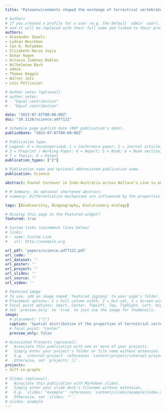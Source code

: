 ```yaml
---
title: "Paleoenvironments shaped the exchange of terrestrial vertebrates across Wallace’s Line"

# Authors
# If you created a profile for a user (e.g. the default `admin` user), write the username (folder name) here 
# and it will be replaced with their full name and linked to their profile.
authors:
- Alexander Skeels
- Lydian Boschman
- Ian R. McFadden
- Elizabeth Marie Joyce
- Oskar Hagen
- Octavio Jiménez Robles
- Wilhelmine Bach
- admin
- Thomas Keggin
- Walter Jetz
- Loïc Pellissier

# Author notes (optional)
# author_notes:
# - "Equal contribution"
# - "Equal contribution"

date: "2023-07-07T00:00:00Z"
doi: "10.1126/science.adf7122"

# Schedule page publish date (NOT publication's date).
publishDate: "2023-07-07T00:00:00Z"

# Publication type.
# Legend: 0 = Uncategorized; 1 = Conference paper; 2 = Journal article;
# 3 = Preprint / Working Paper; 4 = Report; 5 = Book; 6 = Book section;
# 7 = Thesis; 8 = Patent
publication_types: ["2"]

# Publication name and optional abbreviated publication name.
publication: Science

abstract: Faunal turnover in Indo-Australia across Wallace’s Line is one of the most recognizable patterns in biogeography and has catalyzed debate about the role of evolutionary and geoclimatic history in biotic interchanges. Here, analysis of more than 20,000 vertebrate species with a model of geoclimate and biological diversification shows that broad precipitation tolerance and dispersal ability were key for exchange across the deep-time precipitation gradient spanning the region. Sundanian (Southeast Asian) lineages evolved in a climate similar to the humid “stepping stones” of Wallacea, facilitating colonization of the Sahulian (Australian) continental shelf. By contrast, Sahulian lineages predominantly evolved in drier conditions, hampering establishment in Sunda and shaping faunal distinctiveness. We demonstrate how the history of adaptation to past environmental conditions shapes asymmetrical colonization and global biogeographic structure.

# # Summary. An optional shortened abstract.
# summary: Differentiation mechanisms are influenced by the properties of the landscape over which individuals interact, disperse and evolve. Here, we investigate how habitat connectivity and habitat heterogeneity affect phenotypic differentiation by formulating a stochastic eco-evolutionary model where individuals are structured over a spatial graph. By formalising the eco-evolutionary and spatial dynamics of biological populations on graphs, our study establishes fundamental links between landscape features and phenotypic differentiation.

tags: [Biodiversity, Biogeography, Evolutionary ecology]

# Display this page in the Featured widget?
featured: true

# Custom links (uncomment lines below)
# links:
# - name: Custom Link
#   url: http://example.org

url_pdf: 'papers/science.adf7122.pdf'
url_code: ''
url_dataset: ''
url_poster: ''
url_project: ''
url_slides: ''
url_source: ''
url_video: ''

# Featured image
# To use, add an image named `featured.jpg/png` to your page's folder. 
# Placement options: 1 = Full column width, 2 = Out-set, 3 = Screen-width
# Focal point options: Smart, Center, TopLeft, Top, TopRight, Left, Right, BottomLeft, Bottom, BottomRight
# Set `preview_only` to `true` to just use the image for thumbnails.
image:
  # placement: ["1"]
  caption: 'Spatial distribution of the proportion of terrestrial vertebrate species of Sahul origin and biogeographic turnover predictions from the biodiversity simulation model.'
  # focal_point: "Center"
  preview_only: false

# Associated Projects (optional).
#   Associate this publication with one or more of your projects.
#   Simply enter your project's folder or file name without extension.
#   E.g. `internal-project` references `content/project/internal-project/index.md`.
#   Otherwise, set `projects: []`.
projects:
- diff-in-graphs

# Slides (optional).
#   Associate this publication with Markdown slides.
#   Simply enter your slide deck's filename without extension.
#   E.g. `slides: "example"` references `content/slides/example/index.md`.
#   Otherwise, set `slides: ""`.
# slides: example
---
```

<!-- 
{{% callout note %}}
Click the *Cite* button above to demo the feature to enable visitors to import publication metadata into their reference management software.
{{% /callout %}}

{{% callout note %}}
Create your slides in Markdown - click the *Slides* button to check out the example.
{{% /callout %}}

Supplementary notes can be added here, including [code, math, and images](https://wowchemy.com/docs/writing-markdown-latex/). -->

